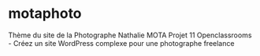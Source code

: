 # motaphoto
Thème du site de la Photographe Nathalie MOTA
Projet 11 Openclassrooms - Créez un site WordPress complexe pour une photographe freelance
